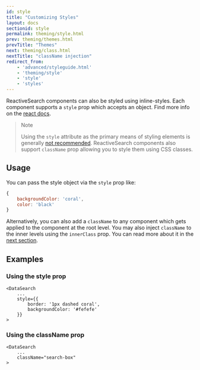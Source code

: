 ```yaml
---
id: style
title: "Customizing Styles"
layout: docs
sectionid: style
permalink: theming/style.html
prev: theming/themes.html
prevTitle: "Themes"
next: theming/class.html
nextTitle: "className injection"
redirect_from:
    - 'advanced/styleguide.html'
    - 'theming/style'
    - 'style'
    - 'styles'
---
```


ReactiveSearch components can also be styled using inline-styles. Each component supports a `style` prop which accepts an object. Find more info on the [react docs](https://reactjs.org/docs/dom-elements.html#style).

> Note
>
> Using the `style` attribute as the primary means of styling elements is generally [not recommended](https://reactjs.org/docs/dom-elements.html#style). ReactiveSearch components also support `className` prop allowing you to style them using CSS classes.

## Usage

You can pass the style object via the `style` prop like:

```js
{
    backgroundColor: 'coral',
    color: 'black'
}
```

Alternatively, you can also add a `className` to any component which gets applied to the component at the root level. You may also inject `className` to the inner levels using the `innerClass` prop. You can read more about it in the [next section](/theming/class.html).

## Examples

### Using the style prop

```js{3-6}
<DataSearch
    ...
    style={{
        border: '1px dashed coral',
        backgroundColor: '#fefefe'
    }}
>
```

### Using the className prop

```js{3}
<DataSearch
    ...
    className="search-box"
>
```